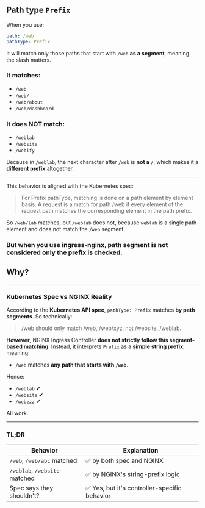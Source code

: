 ## Path type `Prefix`

When you use:

```yaml
path: /web
pathType: Prefix
```

It will match only those paths that start with `/web` **as a segment**, meaning the slash matters.

### It **matches**:

- `/web`
- `/web/`
- `/web/about`
- `/web/dashboard`

### It **does NOT match**:

- `/weblab`
- `/website`
- `/webify`

Because in `/weblab`, the next character after `/web` is **not a `/`**, which makes it a **different prefix** altogether.

---

This behavior is aligned with the Kubernetes spec:

> For Prefix pathType, matching is done on a path element by element basis. A request is a match for path /web if every element of the request path matches the corresponding element in the path prefix.
> 

So `/web/lab` matches, but `/weblab` does not, because `weblab` is a single path element and does not match the `/web` segment.

### But when you use ingress-nginx, path segment is not considered only the prefix is checked.

## Why?

---

### Kubernetes Spec vs NGINX Reality

According to the **Kubernetes API spec**, `pathType: Prefix` matches **by path segments**. So technically:

> /web should only match /web, /web/xyz, not /website, /weblab.
> 

**However**, NGINX Ingress Controller **does not strictly follow this segment-based matching**. Instead, it interprets `Prefix` as a **simple string prefix**, meaning:

- `/web` matches **any path that starts with `/web`**.

Hence:

- `/weblab` ✔
- `/website` ✔
- `/webzzz` ✔

All work.

---

### TL;DR

| Behavior | Explanation |
| --- | --- |
| `/web`, `/web/abc` matched | ✅ by both spec and NGINX |
| `/weblab`, `/website` matched | ✅ by NGINX's string-prefix logic |
| Spec says they shouldn't? | ✅ Yes, but it's controller-specific behavior |